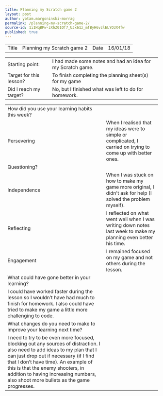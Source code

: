```yaml
---
title: Planning my Scratch game 2
layout: post
author: yotam.margoninski-morrag
permalink: /planning-my-scratch-game-2/
source-id: 1i1HqBPw-zX6Z01Of7_UJx61z_mfByH6vzlELYO3X4fw
published: true
---
```

<table>
  <tr>
    <td>Title</td>
    <td>Planning my Scratch game 2</td>
    <td>Date</td>
    <td>16/01/18</td>
  </tr>
</table>


<table>
  <tr>
    <td>Starting point:</td>
    <td>I had made some notes and had an idea for my Scratch game.</td>
  </tr>
  <tr>
    <td>Target for this lesson?</td>
    <td>To finish completing the planning sheet(s) for my game</td>
  </tr>
  <tr>
    <td>Did I reach my target? </td>
    <td>No, but I finished what was left to do for homework.</td>
  </tr>
</table>


<table>
  <tr>
    <td>How did you use your learning habits this week?</td>
    <td></td>
  </tr>
  <tr>
    <td>Persevering</td>
    <td>When I realised that my ideas were to simple or complicated, I carried on trying to come up with better ones.</td>
  </tr>
  <tr>
    <td>Questioning?</td>
    <td></td>
  </tr>
  <tr>
    <td>Independence</td>
    <td>When I was stuck on how to make my game more original, I didn't ask for help (I solved the problem myself).</td>
  </tr>
  <tr>
    <td>Reflecting</td>
    <td>I reflected on what went well when I was writing down notes last week to make my planning even better his time.</td>
  </tr>
  <tr>
    <td>Engagement</td>
    <td>I remained focused on my game and not others during the lesson.</td>
  </tr>
  <tr>
    <td>What could have gone better in your learning?</td>
    <td></td>
  </tr>
  <tr>
    <td>I could have worked faster during the lesson so I wouldn’t have had much to finish for homework. I also could have tried to make my game a little more challenging to code.</td>
    <td></td>
  </tr>
  <tr>
    <td>What changes do you need to make to improve your learning next time?</td>
    <td></td>
  </tr>
  <tr>
    <td>I need to try to be even more focused, blocking out any sources of distraction. I also need to add ideas to my plan that I can just drop out if necessary (if I find that I don’t have time). An example of this is that the enemy shooters, in addition to having increasing numbers, also shoot more bullets as the game progresses. </td>
    <td></td>
  </tr>
</table>


